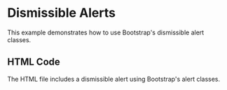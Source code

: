 # Dismissible Alerts

This example demonstrates how to use Bootstrap's dismissible alert classes.

## HTML Code
The HTML file includes a dismissible alert using Bootstrap's alert classes.
